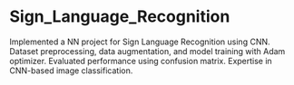 # Sign_Language_Recognition
Implemented a NN project for Sign Language Recognition using CNN. Dataset preprocessing, data augmentation, and model training with Adam optimizer. Evaluated performance using confusion matrix. Expertise in CNN-based image classification.
